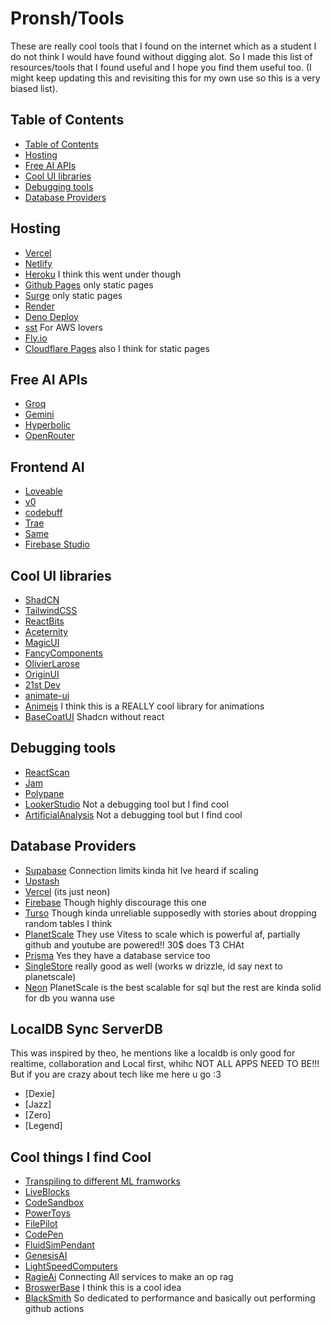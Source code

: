 # Pronsh/Tools

These are really cool tools that I found on the internet which as a student I do not think I would have found without digging alot. So I made this list of resources/tools that I found useful and I hope you find them useful too.
(I might keep updating this and revisiting this for my own use so this is a very biased list).

## Table of Contents

- [Table of Contents](#table-of-contents)
- [Hosting](#hosting)
- [Free AI APIs](#free-ai-apis)
- [Cool UI libraries](#cool-ui-libraries)
- [Debugging tools](#debugging-tools)
- [Database Providers](#database-providers)

## Hosting

- [Vercel](https://vercel.com/)
- [Netlify](https://www.netlify.com/)
- [Heroku](https://www.heroku.com/) I think this went under though
- [Github Pages](https://pages.github.com/) only static pages
- [Surge](https://surge.sh/) only static pages
- [Render](https://render.com/)
- [Deno Deploy](https://deno.com/deploy)
- [sst](https://sst.dev) For AWS lovers
- [Fly.io](https://fly.io)
- [Cloudflare Pages](https://pages.cloudflare.com/) also I think for static pages

## Free AI APIs

- [Groq](https://groq.com/)
- [Gemini](https://aistudio.google.com)
- [Hyperbolic](https://hyperbolic.xyz/)
- [OpenRouter](https://openrouter.ai/)

## Frontend AI

- [Loveable](https://lovable.dev/)
- [v0](https://www.v0.dev/)
- [codebuff](https://codebuff.com/)
- [Trae](https://trae.ai)
- [Same](https://same.dev)
- [Firebase Studio](https://firebase.studio/)

## Cool UI libraries

- [ShadCN](https://ui.shadcn.com/)
- [TailwindCSS](https://tailwindcss.com/)
- [ReactBits](https://www.reactbits.dev/)
- [Aceternity](https://ui.aceternity.com/)
- [MagicUI](https://magicui.design/)
- [FancyComponents](https://www.fancycomponents.dev/)
- [OlivierLarose](https://blog.olivierlarose.com/)
- [OriginUI](https://originui.com/)
- [21st Dev](https://21st.dev/)
- [animate-ui](https://animate-ui.com/docs/ui-elements/playful-todolist)
- [Animejs](https://animejs.com/) I think this is a REALLY cool library for animations
- [BaseCoatUI](https://basecoatui.com/) Shadcn without react

## Debugging tools

- [ReactScan](https://react-scan.com/)
- [Jam](https://jam.dev/)
- [Polypane](https://polypane.app/)
- [LookerStudio](https://lookerstudio.google.com/) Not a debugging tool but I find cool
- [ArtificialAnalysis](https://artificialanalysis.ai/) Not a debugging tool but I find cool

## Database Providers

- [Supabase](https://supabase.io/) Connection limits kinda hit Ive heard if scaling
- [Upstash](https://upstash.com/)
- [Vercel](https://vercel.com/docs/storage) (its just neon)
- [Firebase](https://firebase.google.com/) Though highly discourage this one
- [Turso](https://turso.tech/) Though kinda unreliable supposedly with stories about dropping random tables I think
- [PlanetScale](https://planetscale.com/) They use Vitess to scale which is powerful af, partially github and youtube are powered!! 30$ does T3 CHAt
- [Prisma](https://www.prisma.io/) Yes they have a database service too
- [SingleStore](https://www.singlestore.com/) really good as well (works w drizzle, id say next to planetscale)
- [Neon](https://neondb.tech/) PlanetScale is the best scalable for sql but the rest are kinda solid for db you wanna use

## LocalDB Sync ServerDB

This was inspired by theo, he mentions like a localdb is only good for realtime, collaboration and Local first, whihc NOT ALL APPS NEED TO BE!!! But if you are crazy about tech like me here u go :3

- [Dexie]
- [Jazz]
- [Zero]
- [Legend]

## Cool things I find Cool

- [Transpiling to different ML framworks](https://www.ivy.dev/)
- [LiveBlocks](https://liveblocks.io/)
- [CodeSandbox](https://codesandbox.io/)
- [PowerToys](https://learn.microsoft.com/en-us/windows/powertoys/)
- [FilePilot](https://filepilot.tech)
- [CodePen](https://codepen.io/)
- [FluidSimPendant](https://www.youtube.com/watch?v=jis1MC5Tm8k)
- [GenesisAI](https://x.com/EHuanglu/status/1869710532934254954)
- [LightSpeedComputers](https://www.youtube.com/watch?v=wBqfzj6CEzI)
- [RagieAi](https://ragie.ai/) Connecting All services to make an op rag
- [BroswerBase](https://www.browserbase.com/) I think this is a cool idea
- [BlackSmith](https://www.blacksmith.sh/) So dedicated to performance and basically out performing github actions
